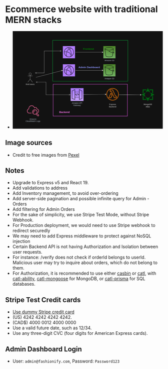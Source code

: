 # Ecommerce website with traditional MERN stacks

- ![Serverless Architecture on AWS](./Architecture.png)

## Image sources

- Credit to free images from [Pexel](https://www.pexels.com/search/fashion/)

## Notes

- Upgrade to Express v5 and React 19.
- Add validations to address
- Add Inventory management, to avoid over-ordering
- Add server-side pagination and possible infinite query for Admin - Orders
- Add filtering for Admin Orders
- For the sake of simplicity, we use Stripe Test Mode, without Stripe Webhook.
- For Production deployment, we would need to use Stripe webhook to redirect securedly
- We may need to add Express middleware to protect against NoSQL injection
- Certain Backend API is not having Authorization and Isolation between user requests.
- For instance: /verify does not check if orderId belongs to userId. Malicious user may try to inquire about orders, which do not belong to them.
- For Authorization, it is recommended to use either [casbin](https://www.npmjs.com/package/casbin) or [catl](https://github.com/stalniy/casl), with [catl-ability](https://github.com/stalniy/casl/tree/master/packages/casl-ability), [catl-mongoose](https://github.com/stalniy/casl/tree/master/packages/casl-mongoose) for MongoDB, or [catl-prisma](https://github.com/stalniy/casl/tree/master/packages/casl-ability) for SQL databases.

## Stripe Test Credit cards

- [Use dummy Stripe credit card](https://docs.stripe.com/testing)
- (US) 4242 4242 4242 4242.
- (CAD$) 4000 0012 4000 0000
- Use a valid future date, such as 12/34.
- Use any three-digit CVC (four digits for American Express cards).

## Admin Dashboard Login

- User: `admin@fashionify.com`, Password: `Password123`
